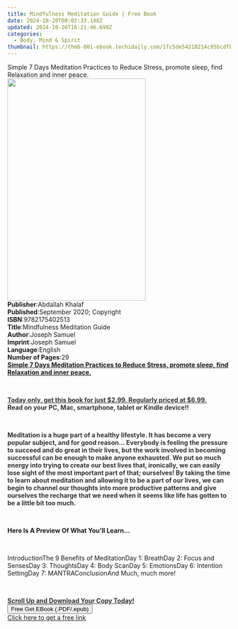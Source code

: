 ```yaml
---
title: Mindfulness Meditation Guide | Free Book
date: 2024-10-20T00:02:33.148Z
updated: 2024-10-26T16:21:46.699Z
categories:
  - Body, Mind & Spirit
thumbnail: https://thmb-001-ebook.techidaily.com/1fc5de54210214c05bcdfb718fcbfa3b9ce4a2577732a78cabbabc945c307dbc.jpg
---
```

<main id="book-container">
  <div class="flex flex-col">
    <div class="book-brief flex-1 py-6 px-4 sm:p-6 md:py-10 md:px-8">
      <!-- brief-->
      <div class="book-brief-main">
        Simple 7 Days Meditation Practices to Reduce Stress, promote sleep, find
        Relaxation and inner peace.
      </div>
    </div>
    <div
      class="book-meta-info flex-1 grid gap-4 col-start-1 col-end-3 row-start-1 sm:mb-6 sm:grid-cols-4 lg:gap-6 lg:col-start-2 lg:row-end-6 lg:row-span-6 lg:mb-0"
    >
      <div
        class="book-meta-info-left place-content-center mt-4 p-4 text-sm leading-6 col-start-2 col-span-2 dark:text-slate-400"
      >
        <img
          class="w-full h-500 object-cover rounded-lg sm:h-255 sm:col-span-2 lg:col-span-full"
          src="https://img-001-ebook.techidaily.com/ecdc3fda58ba0e56bd31f2d433aeab4778f42523d06305db0ae4dfd401e3f9c6.jpg"
          alt=""
          width="312"
          height="500"
        />
      </div>
      <div
        class="book-meta-info-right mt-2 col-start-1 row-start-2 col-span-3 self-center"
      >
        <!-- meta data  -->
        <div class="flex flex-col px-4 md:px-8">
          <div class="flex-1">
            <strong>Publisher</strong>:<span class="px-2">Abdallah Khalaf</span>
          </div>
          <div class="flex-1">
            <strong>Published</strong>:<span class="px-2"
              >September 2020; Copyright</span
            >
          </div>
          <div class="flex-1">
            <strong>ISBN</strong>:<span class="px-2">9782175402513</span>
          </div>
          <div class="flex-1">
            <strong>Title</strong>:<span class="px-2"
              >Mindfulness Meditation Guide</span
            >
          </div>
          <div class="flex-1">
            <strong>Author</strong>:<span class="px-2">Joseph Samuel</span>
          </div>
          <div class="flex-1">
            <strong>Imprint</strong>:<span class="px-2">Joseph Samuel</span>
          </div>
          <div class="flex-1">
            <strong>Language</strong>:<span class="px-2">English</span>
          </div>
          <div class="flex-1">
            <strong>Number of Pages</strong>:<span class="px-2">29</span>
          </div>
        </div>
      </div>
    </div>
    <div class="book-description flex-1 py-6 px-4 sm:p-6 md:py-10 md:px-8">
      <div class="book-description-main">
        <div accordion-content="" id="description">
          <strong
            ><u
              >Simple 7 Days Meditation Practices to Reduce Stress, promote
              sleep, find Relaxation and inner peace.</u
            ></strong
          >
          <p><br /></p>
          <strong
            ><strong style="color: rgb(51, 51, 51)"
              ><u
                >Today only, get this book for just $2.99. Regularly priced at
                $6.99.</u
              ></strong
            ></strong
          ><strong><br /></strong
          ><strong
            ><strong style="color: rgb(51, 51, 51)"
              >Read on your PC, Mac, smartphone, tablet or Kindle device!!
            </strong></strong
          >
          <p><br /></p>
          <strong
            ><span style="color: rgb(51, 51, 51)"
              >Meditation is a huge part of a healthy lifestyle. It has become a
              very popular subject, and for good reason... Everybody is feeling
              the pressure to succeed and do great in their lives, but the work
              involved in becoming successful can be enough to make anyone
              exhausted.
            </span></strong
          ><strong
            ><span style="color: rgb(51, 51, 51)"
              >We put so much energy into trying to create our best lives that,
              ironically, we can easily lose sight of the most important part of
              that; ourselves!
            </span></strong
          ><strong
            ><span style="color: rgb(51, 51, 51)"
              >By taking the time to learn about meditation and allowing it to
              be a part of our lives, we can begin to channel our thoughts into
              more productive patterns and give ourselves the recharge that we
              need when it seems like life has gotten to be a little bit too
              much.</span
            ></strong
          >
          <p><br /></p>
          <strong>Here Is A Preview Of What You'll Learn...&nbsp;</strong>
          <p><br /></p>
          IntroductionThe 9 Benefits of MeditationDay 1: BreathDay 2: Focus and
          SensesDay 3: ThoughtsDay 4: Body ScanDay 5: EmotionsDay 6: Intention
          SettingDay 7: MANTRAConclusionAnd Much, much more!
          <p><br /></p>
          <strong
            ><strong style="color: rgb(51, 51, 51)"
              ><u>Scroll Up and Download Your Copy Today!</u></strong
            ></strong
          >
        </div>
        <div class="accordion-fader"></div>
      </div>
    </div>
    <div class="book-excerpts flex-1 py-6 px-4 sm:p-6 md:py-10 md:px-8"></div>
    <div
      class="book-about-author flex-1 py-6 px-4 sm:p-6 md:py-10 md:px-8"
    ></div>
    <div class="book-free-get flex-1 py-6 px-4 sm:p-6 md:py-10 md:px-8">
      <button
        id="btn-free-get"
        class="bg-blue-500 hover:bg-blue-700 text-white font-bold py-2 px-4 rounded"
      >
        Free Get EBook (.PDF/.epub)
      </button>
      <div id="countdown-display" class="px-2 text-lg mt-2"></div>
      <a
        id="free-link"
        class="hidden bg-blue-500 hover:bg-blue-700 text-white font-bold py-2 px-4 rounded"
        href="https://www.ebooks.com/en-us/book/210124474/mindfulness-meditation-guide/joseph-samuel/"
        target="_blank"
        >Click here to get a free link</a
      >
    </div>
    <script>
      let countdownTime = 0;
      let countdownInterval = null;
      document
        .getElementById('btn-free-get')
        .addEventListener('click', startCountdown);
      function startCountdown() {
        countdownTime = new Date().getTime() + 60000 * 3;
        countdownInterval = setInterval(updateCountdown, 1000);
        document.getElementById('btn-free-get').disabled = true;
        document
          .getElementById('btn-free-get')
          .classList.add('bg-gray-500', 'cursor-not-allowed');
      }
      function updateCountdown() {
        let currentTime = new Date().getTime();
        let timeLeft = countdownTime - currentTime;
        let secondsLeft = Math.floor(timeLeft / 1000);
        document.getElementById('countdown-display').innerHTML =
          `Remaining time: ${secondsLeft} seconds.`;
        if (secondsLeft <= 0) {
          clearInterval(countdownInterval);
          document.getElementById('btn-free-get').classList.add('hidden');
          document.getElementById('free-link').classList.remove('hidden');
          document.getElementById('countdown-display').innerHTML = '';
        }
      }
    </script>
  </div>
</main>

<ins class="adsbygoogle"
      style="display:block"
      data-ad-client="ca-pub-7571918770474297"
      data-ad-slot="8358498916"
      data-ad-format="auto"
      data-full-width-responsive="true"></ins>
    